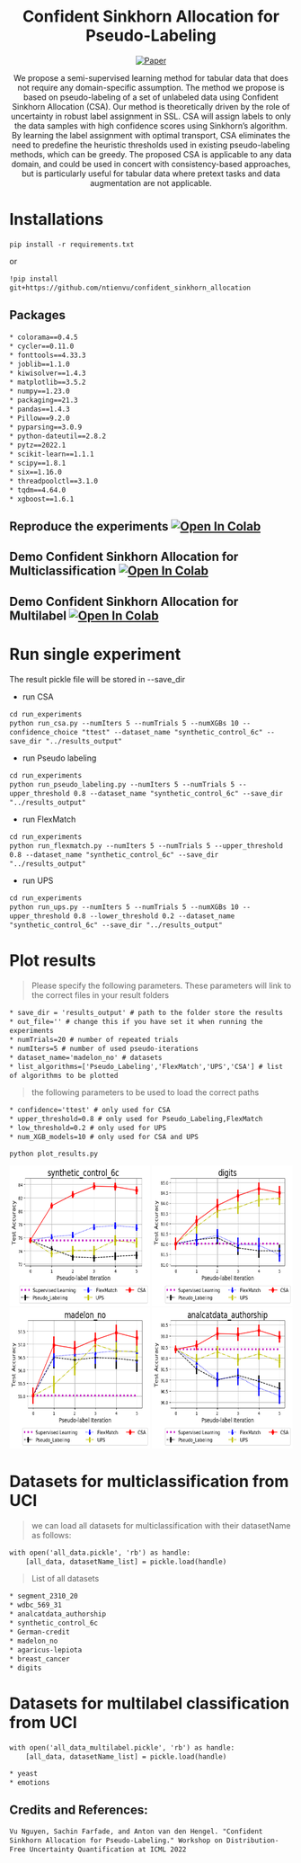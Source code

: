 <div align="center">


# Confident Sinkhorn Allocation for Pseudo-Labeling

[![Paper](http://img.shields.io/badge/paper-arxiv.2206.05880-B31B1B.svg)](https://arxiv.org/pdf/2206.05880.pdf)


We propose a semi-supervised learning method for tabular data that does not
require any domain-specific assumption. The method we propose is based on pseudo-labeling of a set of unlabeled data using Confident Sinkhorn Allocation (CSA). Our method is theoretically
driven by the role of uncertainty in robust label assignment in SSL. CSA will assign labels to only the
data samples with high confidence scores using Sinkhorn’s algorithm. By learning the label
assignment with optimal transport, CSA eliminates the need to predefine the heuristic thresholds
used in existing pseudo-labeling methods, which can be greedy. The proposed CSA is applicable
to any data domain, and could be used in concert with consistency-based approaches, but is
particularly useful for tabular data where pretext tasks and data augmentation are not applicable.

</div>

# Installations
```
pip install -r requirements.txt
```
or
```
!pip install git+https://github.com/ntienvu/confident_sinkhorn_allocation
```
## Packages
```
* colorama==0.4.5
* cycler==0.11.0
* fonttools==4.33.3
* joblib==1.1.0
* kiwisolver==1.4.3
* matplotlib==3.5.2
* numpy==1.23.0
* packaging==21.3
* pandas==1.4.3
* Pillow==9.2.0
* pyparsing==3.0.9
* python-dateutil==2.8.2
* pytz==2022.1
* scikit-learn==1.1.1
* scipy==1.8.1
* six==1.16.0
* threadpoolctl==3.1.0
* tqdm==4.64.0
* xgboost==1.6.1
```


## Reproduce the experiments [![Open In Colab](https://colab.research.google.com/assets/colab-badge.svg)](https://colab.research.google.com/drive/1Miq659eCRpbH0qzLjGWxbSbhZQmwx_lM#scrollTo=tubZzNQc3EFg)


## Demo Confident Sinkhorn Allocation for Multiclassification [![Open In Colab](https://colab.research.google.com/assets/colab-badge.svg)](https://colab.research.google.com/github/ntienvu/confident_sinkhorn_allocation/blob/master/demo_ConfidentSinkhornAllocation.ipynb)


## Demo Confident Sinkhorn Allocation for Multilabel [![Open In Colab](https://colab.research.google.com/assets/colab-badge.svg)](https://colab.research.google.com/drive/1z9_ijDdqHNqNah6olqpMUkh8F15kpu5G#scrollTo=j-JijnqQbdmC)

# Run single experiment
The result pickle file will be stored in --save_dir
* run CSA
```
cd run_experiments
python run_csa.py --numIters 5 --numTrials 5 --numXGBs 10 --confidence_choice "ttest" --dataset_name "synthetic_control_6c" --save_dir "../results_output"
```
* run Pseudo labeling
```
cd run_experiments
python run_pseudo_labeling.py --numIters 5 --numTrials 5 --upper_threshold 0.8 --dataset_name "synthetic_control_6c" --save_dir "../results_output"
```
* run FlexMatch
```
cd run_experiments
python run_flexmatch.py --numIters 5 --numTrials 5 --upper_threshold 0.8 --dataset_name "synthetic_control_6c" --save_dir "../results_output"
```
* run UPS
```
cd run_experiments
python run_ups.py --numIters 5 --numTrials 5 --numXGBs 10 --upper_threshold 0.8 --lower_threshold 0.2 --dataset_name "synthetic_control_6c" --save_dir "../results_output"
```

# Plot results

> Please specify the following parameters. These parameters will link to the correct files in your result folders
```
* save_dir = 'results_output' # path to the folder store the results 
* out_file='' # change this if you have set it when running the experiments 
* numTrials=20 # number of repeated trials
* numIters=5 # number of used pseudo-iterations
* dataset_name='madelon_no' # datasets
* list_algorithms=['Pseudo_Labeling','FlexMatch','UPS','CSA'] # list of algorithms to be plotted
```
> the following parameters to be used to load the correct paths
```
* confidence='ttest' # only used for CSA 
* upper_threshold=0.8 # only used for Pseudo_Labeling,FlexMatch
* low_threshold=0.2 # only used for UPS
* num_XGB_models=10 # only used for CSA and UPS
```

```
python plot_results.py
```

<img src="./figs/synthetic_control_6c.png" width="250" height="250" /> <img src="./figs/digits.png" width="250" height="250" />
<img src="./figs/madelon_no.png" width="250" height="250" /> <img src="./figs/analcatdata_authorship.png" width="250" height="250" />


# Datasets for multiclassification from UCI
> we can load all datasets for multiclassification with their datasetName as follows:
```
with open('all_data.pickle', 'rb') as handle:
    [all_data, datasetName_list] = pickle.load(handle)
```
> List of all datasets
```
* segment_2310_20
* wdbc_569_31
* analcatdata_authorship
* synthetic_control_6c
* German-credit
* madelon_no
* agaricus-lepiota
* breast_cancer
* digits
```
# Datasets for multilabel classification from UCI
```
with open('all_data_multilabel.pickle', 'rb') as handle:
    [all_data, datasetName_list] = pickle.load(handle)
```
```
* yeast
* emotions
```
## Credits and References:
```
Vu Nguyen, Sachin Farfade, and Anton van den Hengel. "Confident Sinkhorn Allocation for Pseudo-Labeling." Workshop on Distribution-Free Uncertainty Quantification at ICML 2022
```
